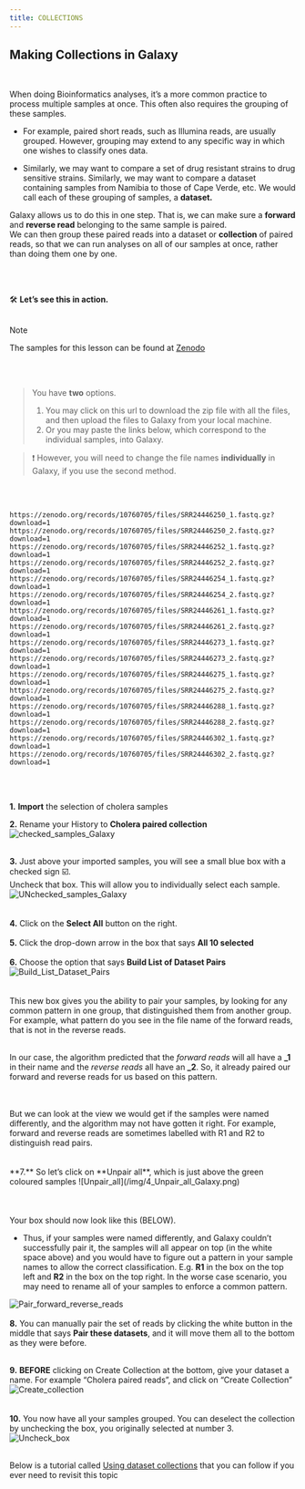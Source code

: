 ```yaml
---
title: COLLECTIONS 
---
```

## Making Collections in Galaxy

<br>

When doing Bioinformatics analyses, it’s a more common practice to process multiple samples at once. This often also requires the grouping of these samples. 
- For example, paired short reads, such as Illumina reads, are usually grouped. However, grouping may extend to any specific way in which one wishes to classify ones data. 


- Similarly, we may want to compare a set of drug resistant strains to drug sensitive strains. Similarly, we may want to compare a dataset containing samples from Namibia to those of Cape Verde, etc. We would call each of these grouping of samples, a **dataset.** 


Galaxy allows us to do this in one step. That is, we can make sure a **forward** and **reverse read** belonging to the same sample is paired.
<br>
We can then group these paired reads into a dataset or **collection** of paired reads, so that we can run analyses on all of our samples at once, rather than doing them one by one.

<br>
<br>

:hammer_and_wrench: **Let’s see this in action.**
<br>
<br>

> [!NOTE]
>The samples for this lesson can be found at [Zenodo](https://zenodo.org/records/10760705)
<br>
<br>

> You have **two** options.
>   1. You may click on this url to download the zip file with all the files, and then upload the files to Galaxy from your local machine.
>   2. Or you may paste the links below, which correspond to the individual samples, into Galaxy.

> :exclamation: However, you will need to change the file names **individually** in Galaxy, if you use the second method.
<br>
<br>

```
https://zenodo.org/records/10760705/files/SRR24446250_1.fastq.gz?download=1
https://zenodo.org/records/10760705/files/SRR24446250_2.fastq.gz?download=1
https://zenodo.org/records/10760705/files/SRR24446252_1.fastq.gz?download=1
https://zenodo.org/records/10760705/files/SRR24446252_2.fastq.gz?download=1
https://zenodo.org/records/10760705/files/SRR24446254_1.fastq.gz?download=1
https://zenodo.org/records/10760705/files/SRR24446254_2.fastq.gz?download=1
https://zenodo.org/records/10760705/files/SRR24446261_1.fastq.gz?download=1
https://zenodo.org/records/10760705/files/SRR24446261_2.fastq.gz?download=1
https://zenodo.org/records/10760705/files/SRR24446273_1.fastq.gz?download=1
https://zenodo.org/records/10760705/files/SRR24446273_2.fastq.gz?download=1
https://zenodo.org/records/10760705/files/SRR24446275_1.fastq.gz?download=1
https://zenodo.org/records/10760705/files/SRR24446275_2.fastq.gz?download=1
https://zenodo.org/records/10760705/files/SRR24446288_1.fastq.gz?download=1
https://zenodo.org/records/10760705/files/SRR24446288_2.fastq.gz?download=1
https://zenodo.org/records/10760705/files/SRR24446302_1.fastq.gz?download=1
https://zenodo.org/records/10760705/files/SRR24446302_2.fastq.gz?download=1
```

<br>
<br>

**1.** **Import** the selection of cholera samples


**2.** Rename your History to **Cholera paired collection**
<br>
![checked_samples_Galaxy](/img/1_checked_samples_Galaxy.png)
<br>
<br>

**3.** Just above your imported samples, you will see a small blue box with a checked sign :ballot_box_with_check:.
<br>
Uncheck that box. This will allow you to individually select each sample.
<br>
![UNchecked_samples_Galaxy](/img/2_UNchecked_samples_Galaxy.png)
<br>
<br>
<br>
**4.** Click on the **Select All** button on the right.
<br>
<br>
**5.** Click the drop-down arrow in the box that says **All 10 selected**
<br>
<br>
**6.** Choose the option that says **Build List of Dataset Pairs**
<br>
![Build_List_Dataset_Pairs](/img/3_Build_List_Dataset_Pairs_Galaxy.png)
<br>
<br>
<br>
This new box gives you the ability to pair your samples, by looking for any common pattern in one group, that distinguished them from another group. For example, what pattern do you see in the file name of the forward reads, that is not in the reverse reads.
<br>
<br>

In our case, the algorithm predicted that the _forward reads_ will all have a **_1** in their name and the _reverse reads_ all have an **_2**. So, it already paired our forward and reverse reads for us based on this pattern.

<br>
<br>
But we can look at the view we would get if the samples were named differently, and the algorithm may not have gotten it right. For example, forward and reverse reads are sometimes labelled with R1 and R2 to distinguish read pairs.
<br>
<br>
<br>
**7.** So let’s click on **Unpair all**, which is just above the green coloured samples 
![Unpair_all](/img/4_Unpair_all_Galaxy.png)
<br>
<br>
<br>
<br>
Your box should now look like this (BELOW).
<br>

- Thus, if your samples were named differently, and Galaxy couldn’t successfully pair it, the samples will all appear on top (in the white space above) and you would have to figure out a pattern in your sample names to allow the correct classification. E.g. **R1** in the box on the top left and **R2** in the box on the top right. In the worse case scenario, you may need to rename all of your samples to enforce a common pattern.

![Pair_forward_reverse_reads](/img/5_Pair_forward_reverse_reads_Galaxy.png)
<br>
<br>
**8.** You can manually pair the set of reads by clicking the white button in the middle that says **Pair these datasets**, and it will move them all to the bottom as they were before.
<br>
<br>

**9.** **BEFORE** clicking on Create Collection at the bottom, give your dataset a name. For example “Cholera paired reads”, and click on “Create Collection”
![Create_collection](/img/6_Create_collection_Galaxy.png)
<br>
<br>
<br>
**10.** You now have all your samples grouped. You can deselect the collection by unchecking the box, you originally selected at number 3.
<br>
![Uncheck_box](/img/7_Uncheck_box_Galaxy.png)
<br>
<br>

Below is a tutorial called [Using dataset collections](https://training.galaxyproject.org/training-material/topics/galaxy-interface/tutorials/collections/tutorial.html) that you can follow if you ever need to revisit this topic
